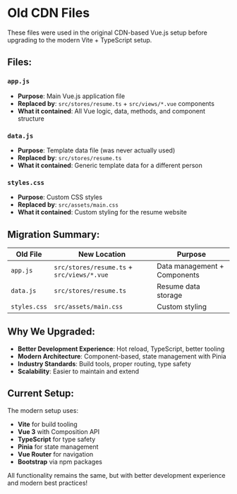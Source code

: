 # Old CDN Files

These files were used in the original CDN-based Vue.js setup before upgrading to the modern Vite + TypeScript setup.

## Files:

### `app.js`
- **Purpose**: Main Vue.js application file
- **Replaced by**: `src/stores/resume.ts` + `src/views/*.vue` components
- **What it contained**: All Vue logic, data, methods, and component structure

### `data.js`
- **Purpose**: Template data file (was never actually used)
- **Replaced by**: `src/stores/resume.ts`
- **What it contained**: Generic template data for a different person

### `styles.css`
- **Purpose**: Custom CSS styles
- **Replaced by**: `src/assets/main.css`
- **What it contained**: Custom styling for the resume website

## Migration Summary:

| Old File | New Location | Purpose |
|----------|--------------|---------|
| `app.js` | `src/stores/resume.ts` + `src/views/*.vue` | Data management + Components |
| `data.js` | `src/stores/resume.ts` | Resume data storage |
| `styles.css` | `src/assets/main.css` | Custom styling |

## Why We Upgraded:

- **Better Development Experience**: Hot reload, TypeScript, better tooling
- **Modern Architecture**: Component-based, state management with Pinia
- **Industry Standards**: Build tools, proper routing, type safety
- **Scalability**: Easier to maintain and extend

## Current Setup:

The modern setup uses:
- **Vite** for build tooling
- **Vue 3** with Composition API
- **TypeScript** for type safety
- **Pinia** for state management
- **Vue Router** for navigation
- **Bootstrap** via npm packages

All functionality remains the same, but with better development experience and modern best practices! 